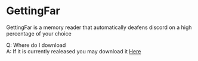 # GettingFar
GettingFar is a memory reader that automatically deafens discord on a high percentage of your choice


Q: Where do I download  
A: If it is currently realeased you may download it [Here](https://github.com/RDCProgramming/GettingFar/releases)
